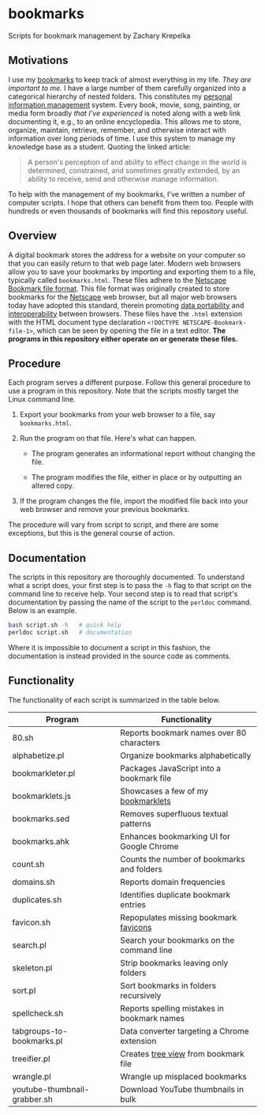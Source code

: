 # bookmarks

Scripts for bookmark management by Zachary Krepelka

<!--
	FILENAME: README.md
	AUTHOR: Zachary Krepelka
	DATE: Thursday, January 4th, 2024
	ORIGIN: https://github.com/zachary-krepelka/bookmarks.git
	UPDATED: Sunday, June 16th, 2024 at 6:02 PM
-->

## Motivations

I use my [bookmarks][1] to keep track of almost everything in my life.  *They
are important to me.*  I have a large number of them carefully organized into a
categorical hierarchy of nested folders.  This constitutes my [personal
information management][2] system.  Every book, movie, song, painting, or media
form broadly *that I've experienced* is noted along with a web link documenting
it, e.g., to an online encyclopedia.  This allows me to store, organize,
maintain, retrieve, remember, and otherwise interact with information over long
periods of time.  I use this system to manage my knowledge base as a student.
Quoting the linked article:

> A person's perception of and ability to effect change in the world is
> determined, constrained, and sometimes greatly extended, by an ability to
> receive, send and otherwise manage information.

To help with the management of my bookmarks, I've written a number of computer
scripts.  I hope that others can benefit from them too.  People with hundreds or
even thousands of bookmarks will find this repository useful.

## Overview

A digital bookmark stores the address for a website on your computer so that you
can easily return to that web page later.  Modern web browsers allow you to save
your bookmarks by importing and exporting them to a file, typically called
`bookmarks.html`.  These files adhere to the [Netscape Bookmark file format][3].
This file format was originally created to store bookmarks for the [Netscape][4]
web browser, but all major web browsers today have adopted this standard,
therein promoting [data portability][5] and [interoperability][6] between
browsers.  These files have the `.html` extension with the HTML document type
declaration `<!DOCTYPE NETSCAPE-Bookmark-file-1>`, which can be seen by opening
the file in a text editor.  **The programs in this repository either operate on
or generate these files.**

## Procedure

Each program serves a different purpose.  Follow this general procedure to use a
program in this repository. Note that the scripts mostly target the Linux
command line.

1. Export your bookmarks from your web browser to a file, say `bookmarks.html`.

2. Run the program on that file.  Here's what can happen.

	- The program generates an informational report without changing the
	  file.

	- The program modifies the file, either in place or by outputting an
	  altered copy.

3. If the program changes the file, import the modified file back into your web
   browser and remove your previous bookmarks.

The procedure will vary from script to script, and there are some exceptions,
but this is the general course of action.

## Documentation

The scripts in this repository are thoroughly documented.  To understand what a
script does, your first step is to pass the `-h` flag to that script on the
command line to receive help.  Your second step is to read that script's
documentation by passing the name of the script to the `perldoc` command.  Below
is an example.

```bash
bash script.sh -h   # quick help
perldoc script.sh   # documentation
```

Where it is impossible to document a script in this fashion, the documentation
is instead provided in the source code as comments.

## Functionality

The functionality of each script is summarized in the table below.

|  Program                      | Functionality                                |
| ----------------------------- | -------------------------------------------- |
| 80.sh                         | Reports bookmark names over 80 characters    |
| alphabetize.pl                | Organize bookmarks alphabetically            |
| bookmarkleter.pl              | Packages JavaScript into a bookmark file     |
| bookmarklets.js               | Showcases a few of my [bookmarklets][7]      |
| bookmarks.sed                 | Removes superfluous textual patterns         |
| bookmarks.ahk                 | Enhances bookmarking UI for Google Chrome    |
| count.sh                      | Counts the number of bookmarks and folders   |
| domains.sh                    | Reports domain frequencies                   |
| duplicates.sh                 | Identifies duplicate bookmark entries        |
| favicon.sh                    | Repopulates missing bookmark [favicons][8]   |
| search.pl                     | Search your bookmarks on the command line    |
| skeleton.pl                   | Strip bookmarks leaving only folders         |
| sort.pl                       | Sort bookmarks in folders recursively        |
| spellcheck.sh                 | Reports spelling mistakes in bookmark names  |
| tabgroups-to-bookmarks.pl     | Data converter targeting a Chrome extension  |
| treeifier.pl                  | Creates [tree view][9] from bookmark file    |
| wrangle.pl                    | Wrangle up misplaced bookmarks               |
| youtube-thumbnail-grabber.sh  | Download YouTube thumbnails in bulk          |

<!-- References -->

[1]: https://en.wikipedia.org/wiki/Bookmark_(digital)
[2]: https://en.wikipedia.org/wiki/Personal_information_management
[3]: https://learn.microsoft.com/en-us/previous-versions/windows/internet-explorer/ie-developer/platform-apis/aa753582(v=vs.85)
[4]: https://en.wikipedia.org/wiki/Netscape
[5]: https://en.wikipedia.org/wiki/Data_portability
[6]: https://en.wikipedia.org/wiki/Interoperability
[7]: https://en.wikipedia.org/wiki/Bookmarklet
[8]: https://en.wikipedia.org/wiki/Favicon
[9]: https://en.wikipedia.org/wiki/Tree_view
[10]: https://stackoverflow.com/questions/72772176/documentation-or-reference-for-netscape-bookmark-file-1-doctype
[11]: http://fileformats.archiveteam.org/wiki/Netscape_bookmarks
